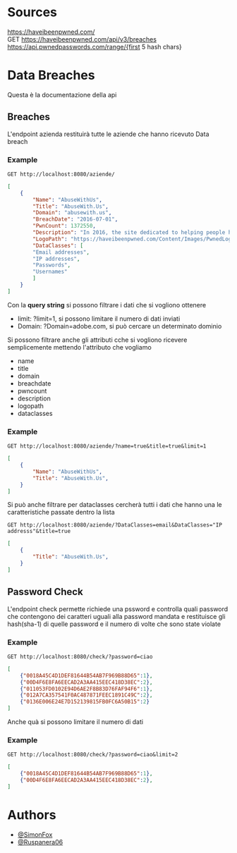 # Sources
https://haveibeenpwned.com/  
GET https://haveibeenpwned.com/api/v3/breaches  
https://api.pwnedpasswords.com/range/{first 5 hash chars}



# Data Breaches 

Questa è la documentazione della api

## Breaches

L'endpoint azienda restituirà tutte le aziende che hanno ricevuto Data breach

### Example

`GET http://localhost:8080/aziende/`

```json
[
    {
        "Name": "AbuseWithUs",
        "Title": "AbuseWith.Us",
        "Domain": "abusewith.us",
        "BreachDate": "2016-07-01",
        "PwnCount": 1372550,
        "Description": "In 2016, the site dedicated to helping people hack email and online gaming accounts known as Abusewith.us suffered multiple data breaches. The site \u003Ca href=\"https://krebsonsecurity.com/2017/02/who-ran-leakedsource-com/\" target=\"_blank\" rel=\"noopener\"\u003Eallegedly had an administrator in common with the nefarious LeakedSource site\u003C/a\u003E, both of which have since been shut down. The exposed data included more than 1.3 million unique email addresses, often accompanied by usernames, IP addresses and plain text or hashed passwords retrieved from various sources and intended to be used to compromise the victims' accounts.",
        "LogoPath": "https://haveibeenpwned.com/Content/Images/PwnedLogos/AbuseWithUs.png",
        "DataClasses": [
        "Email addresses",
        "IP addresses",
        "Passwords",
        "Usernames"
        ]
    }
]
```


Con la **query string** si possono filtrare i dati che si vogliono ottenere
- limit: ?limit=1, si possono limitare il numero di dati inviati
- Domain: ?Domain=adobe.com, si può cercare un determinato dominio

Si possono filtrare anche gli attributi cche si vogliono ricevere semplicemente mettendo l'attributo che vogliamo
- name
- title
- domain
- breachdate
- pwncount
- description
- logopath
- dataclasses

### Example

`GET http://localhost:8080/aziende/?name=true&title=true&limit=1`

```json
[
    {
        "Name": "AbuseWithUs",
        "Title": "AbuseWith.Us",
    }
]
```

Si può anche filtrare per dataclasses cercherà tutti i dati che hanno una le caratteristiche passate dentro la lista

`GET http://localhost:8080/aziende/?DataClasses=email&DataClasses="IP addresss"&title=true`

```json
[
    {
        "Title": "AbuseWith.Us",
    }
]
```

## Password Check

L'endpoint check permette richiede una pssword e controlla quali password che contengono dei caratteri uguali alla password mandata
e restituisce gli hash(sha-1) di quelle password e il numero di volte che sono state violate

### Example

`GET http://localhost:8080/check/?password=ciao`

```json
[
    {"0018A45C4D1DEF81644B54AB7F969B88D65":1},
    {"00D4F6E8FA6EECAD2A3AA415EEC418D38EC":2},
    {"011053FD0102E94D6AE2F8B83D76FAF94F6":1},
    {"012A7CA357541F0AC487871FEEC1891C49C":2},
    {"0136E006E24E7D152139815FB0FC6A50B15":2}
]
```

Anche quà si possono limitare il numero di dati

### Example

`GET http://localhost:8080/check/?password=ciao&limit=2`

```json
[
    {"0018A45C4D1DEF81644B54AB7F969B88D65":1},
    {"00D4F6E8FA6EECAD2A3AA415EEC418D38EC":2},
]
```
# Authors

- [@SimonFox](https://github.com/Simone-Lauro-itis-pr)
- [@Ruspanera06](https://github.com/Ruspanera06)
